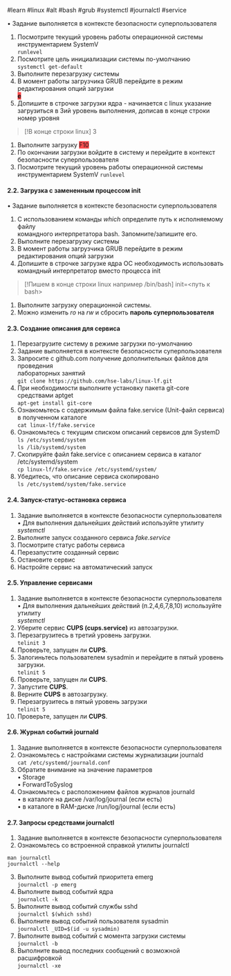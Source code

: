 #learn #linux #alt #bash #grub #systemctl #journalctl #service

• Задание выполняется в контексте безопасности суперпользователя  
1. Посмотрите текущий уровень работы операционной системы инструментарием SystemV  
`runlevel` 
2. Посмотрите цель инициализации системы по-умолчанию  
 `systemctl get-default`  
3. Выполните перезагрузку системы  
4. В момент работы загрузчика GRUB перейдите в режим редактирования опций загрузки  
  <span style="background:#ff4d4f">**e** </span> 
5. Допишите в строчке загрузки ядра - начинается с linux указание загрузиться
в 3ий уровень выполнения, дописав в конце строки номер уровня

> [!В конце строки linux]
> 3
> 
1. Выполните загрузку
<span style="background:#ff4d4f">F10</span>
7. По окончании загрузки войдите в систему и перейдите в контекст безопасности суперпользователя
8. Посмотрите текущий уровень работы операционной системы инструментарием SystemV
 `runlevel`  
#### 2.2. Загрузка с замененным процессом init  
• Задание выполняется в контексте безопасности суперпользователя  
1. С использованием команды *which* определите путь к исполняемому файлу  
командного интерпретатора bash. Запомните/запишите его.  
2. Выполните перезагрузку системы  
3. В момент работы загрузчика GRUB перейдите в режим редактирования опций загрузки  
4. Допишите в строчке загрузке ядра ОС необходимость использовать командный интерпретатор вместо процесса init  
> [!Пишем в конце строки linux например /bin/bash]
> init=<путь к bash>
>   
1. Выполните загрузку операционной системы. 
2. Можно изменить *ro* на *rw* и сбросить **пароль суперпользователя**  
#### 2.3. Создание описания для сервиса  
1. Перезагрузите систему в режиме загрузки по-умолчанию  
2. Задание выполняется в контексте безопасности суперпользователя  
3. Запросите с github.com получение дополнительных файлов для проведения  
лабораторных занятий  
`git clone https://github.com/hse-labs/linux-lf.git`
4. При необходимости выполните установку пакета git-core средствами aptget  
`apt-get install git-core`
5. Ознакомьтесь с содержимым файла fake.service (Unit-файл сервиса) в полученном каталоге  
 `cat linux-lf/fake.service`  
6. Ознакомьтесь с текущим списком описаний сервисов для SystemD  
`ls /etc/systemd/system`  
`ls /lib/systemd/system`  
7. Скопируйте файл fake.service с описанием сервиса в каталог /etc/systemd/system  
`cp linux-lf/fake.service /etc/systemd/system/`  
8. Убедитесь, что описание сервиса скопировано  
`ls /etc/systemd/system/fake.service`  
#### 2.4. Запуск-статус-остановка сервиса  
1. Задание выполняется в контексте безопасности суперпользователя  
• Для выполнения дальнейших действий используйте утилиту *systemctl*  
2. Выполните запуск созданного сервиса *fake.service*  
3. Посмотрите статус работы сервиса  
4. Перезапустите созданный сервис  
5. Остановите сервис  
6. Настройте сервис на автоматический запуск  
#### 2.5. Управление сервисами  
1. Задание выполняется в контексте безопасности суперпользователя  
• Для выполнения дальнейших действий (п.2,4,6,7,8,10) используйте утилиту  
*systemctl*  
2. Уберите сервис **CUPS (cups.service)** из автозагрузки.  
3. Перезагрузитесь в третий уровень загрузки.  
 `telinit 3`  
4. Проверьте, запущен ли **CUPS**.  
5. Залогиньтесь пользователем sysadmin и перейдите в пятый уровень загрузки.  
`telinit 5`  
6. Проверьте, запущен ли **CUPS**.  
7. Запустите **CUPS**.  
8. Верните **CUPS** в автозагрузку.  
9. Перезагрузитесь в пятый уровень загрузки  
`telinit 5`  
10. Проверьте, запущен ли **CUPS**.  
#### 2.6. Журнал событий journald  
1. Задание выполняется в контексте безопасности суперпользователя  
2. Ознакомьтесь с настройками системы журнализации journald  
 `cat /etc/systemd/journald.conf`  
3. Обратите внимание на значение параметров  
• Storage  
• ForwardToSyslog  
4. Ознакомьтесь с расположением файлов журналов journald  
• в каталоге на диске /var/log/journal (если есть)  
• в каталоге в RAM-диске /run/log/journal (если есть)  
#### 2.7. Запросы средствами journalctl  
1. Задание выполняется в контексте безопасности суперпользователя  
2. Ознакомьтесь со встроенной справкой утилиты journalctl  
```
man journalctl  
journalctl --help  
```
3. Выполните вывод событий приоритета emerg  
`journalctl -p emerg`  
4. Выполните вывод событий ядра  
`journalctl -k`  
5. Выполните вывод событий службы sshd  
 `journalctl $(which sshd)` 
6. Выполните вывод событий пользователя sysadmin  
`journalctl _UID=$(id -u sysadmin)`  
7. Выполните вывод событий с момента загрузки системы  
`journalctl -b`  
8. Выполните вывод последних сообщений с возможной расшифровкой  
 `journalctl -xe`